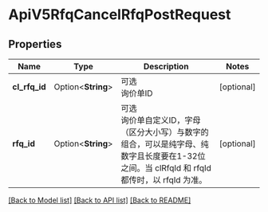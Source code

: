 # ApiV5RfqCancelRfqPostRequest

## Properties

Name | Type | Description | Notes
------------ | ------------- | ------------- | -------------
**cl_rfq_id** | Option<**String**> | 可选<br>询价单ID | [optional]
**rfq_id** | Option<**String**> | 可选<br>询价单自定义ID，字母（区分大小写）与数字的组合，可以是纯字母、纯数字且长度要在1-32位之间。当 clRfqId 和 rfqId 都传时，以 rfqId 为准。 | [optional]

[[Back to Model list]](../README.md#documentation-for-models) [[Back to API list]](../README.md#documentation-for-api-endpoints) [[Back to README]](../README.md)


